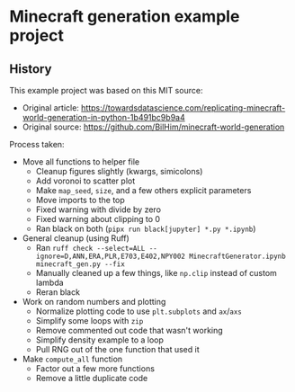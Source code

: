 # Minecraft generation example project

## History

This example project was based on this MIT source:

* Original article: https://towardsdatascience.com/replicating-minecraft-world-generation-in-python-1b491bc9b9a4
* Original source: https://github.com/BilHim/minecraft-world-generation

Process taken:

* Move all functions to helper file
    * Cleanup figures slightly (kwargs, simicolons)
    * Add voronoi to scatter plot
    * Make `map_seed`, `size`, and a few others explicit parameters
    * Move imports to the top
    * Fixed warning with divide by zero
    * Fixed warning about clipping to 0
    * Ran black on both (`pipx run black[jupyter] *.py *.ipynb`)
* General cleanup (using Ruff)
    * Ran `ruff check --select=ALL --ignore=D,ANN,ERA,PLR,E703,E402,NPY002 MinecraftGenerator.ipynb minecraft_gen.py --fix`
    * Manually cleaned up a few things, like `np.clip` instead of custom lambda
    * Reran black
* Work on random numbers and plotting
    * Normalize plotting code to use `plt.subplots` and `ax`/`axs`
    * Simplify some loops with `zip`
    * Remove commented out code that wasn't working
    * Simplify density example to a loop
    * Pull RNG out of the one function that used it
* Make `compute_all` function
   * Factor out a few more functions
   * Remove a little duplicate code
